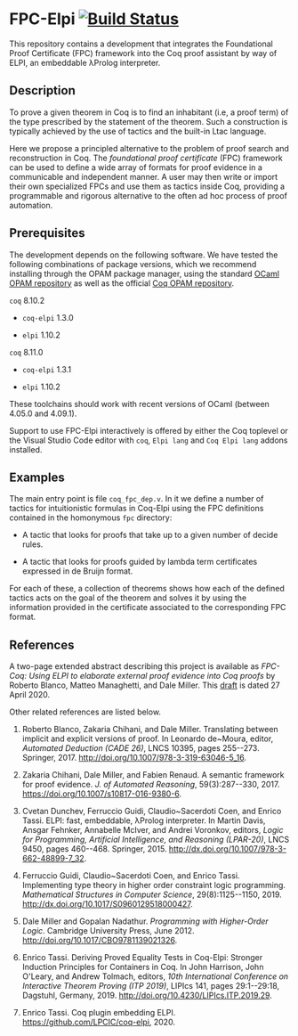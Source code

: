 # FPC-Elpi [![Build Status](https://api.travis-ci.com/manmatteo/fpc-elpi.svg?branch=master)](https://travis-ci.com/manmatteo/fpc-elpi)

This repository contains a development that integrates the Foundational Proof
Certificate (FPC) framework into the Coq proof assistant by way of ELPI, an
embeddable λProlog interpreter.

## Description

To prove a given theorem in Coq is to find an inhabitant (i.e, a proof term) of
the type prescribed by the statement of the theorem. Such a construction is
typically achieved by the use of tactics and the built-in Ltac language.

Here we propose a principled alternative to the problem of proof
search and reconstruction in Coq. The *foundational proof certificate*
(FPC) framework can be used to define a wide array of formats for
proof evidence in a communicable and independent manner. A user may
then write or import their own specialized FPCs and use them as
tactics inside Coq, providing a programmable and rigorous alternative
to the often ad hoc process of proof automation.

## Prerequisites

The development depends on the following software. We have tested the following
combinations of package versions, which we recommend installing through the
OPAM package manager, using the standard [OCaml OPAM
repository](https://opam.ocaml.org/) as well as the official [Coq OPAM
repository](https://coq.inria.fr/opam/released/).

`coq` 8.10.2

- `coq-elpi` 1.3.0

- `elpi` 1.10.2

`coq` 8.11.0

- `coq-elpi` 1.3.1

- `elpi` 1.10.2

These toolchains should work with recent versions of OCaml (between 4.05.0 and
4.09.1).

Support to use FPC-Elpi interactively is offered by either the Coq toplevel or
the Visual Studio Code editor with `coq`, `Elpi lang` and `Coq Elpi lang` addons
installed.

## Examples

The main entry point is file `coq_fpc_dep.v`. In it we define a number of
tactics for intuitionistic formulas in Coq-Elpi using the FPC definitions
contained in the homonymous `fpc` directory:

- A tactic that looks for proofs that take up to a given number of decide
  rules.

- A tactic that looks for proofs guided by lambda term certificates expressed
  in de Bruijn format.

For each of these, a collection of theorems shows how each of the defined
tactics acts on the goal of the theorem and solves it by using the information
provided in the certificate associated to the corresponding FPC format.

## References

A two-page extended abstract describing this project is available as 
*FPC-Coq: Using ELPI to elaborate external proof evidence into Coq
proofs* by Roberto Blanco, Matteo Managhetti, and Dale Miller.  This
[draft](http://www.lix.polytechnique.fr/Labo/Dale.Miller/papers/fpccoq-draft.pdf)
is dated 27 April 2020. 

Other related references are listed below.

 1. Roberto Blanco, Zakaria Chihani, and Dale Miller.  Translating
 between implicit and explicit versions of proof.  In Leonardo
 de~Moura, editor, *Automated Deduction (CADE 26)*, LNCS 10395, pages
 255--273. Springer, 2017. http://doi.org/10.1007/978-3-319-63046-5_16. 

 2. Zakaria Chihani, Dale Miller, and Fabien Renaud.  A semantic
 framework for proof evidence.  *J. of Automated Reasoning*,
 59(3):287--330, 2017. https://doi.org/10.1007/s10817-016-9380-6.

 3. Cvetan Dunchev, Ferruccio Guidi, Claudio~Sacerdoti Coen, and
 Enrico Tassi.  ELPI: fast, embeddable, λProlog interpreter.  In
 Martin Davis, Ansgar Fehnker, Annabelle McIver, and Andrei Voronkov,
 editors, *Logic for Programming, Artificial Intelligence, and
 Reasoning (LPAR-20)*, LNCS 9450, pages
 460--468. Springer, 2015. http://dx.doi.org/10.1007/978-3-662-48899-7_32.

 4. Ferruccio Guidi, Claudio~Sacerdoti Coen, and Enrico Tassi.
 Implementing type theory in higher order constraint logic
 programming.  *Mathematical Structures in Computer Science*,
 29(8):1125--1150, 2019. http://dx.doi.org/10.1017/S0960129518000427.

 5. Dale Miller and Gopalan Nadathur.  *Programming with
 Higher-Order Logic*.  Cambridge University Press, June 2012.
  http://doi.org/10.1017/CBO9781139021326.

 6. Enrico Tassi.  Deriving Proved Equality Tests in Coq-Elpi:
 Stronger Induction Principles for Containers in Coq.  In John
 Harrison, John O'Leary, and Andrew Tolmach, editors, *10th
 International Conference on Interactive Theorem Proving (ITP 2019)*,
 LIPIcs 141, pages 29:1--29:18, Dagstuhl, Germany, 2019.
 http://doi.org/10.4230/LIPIcs.ITP.2019.29.

 7. Enrico Tassi.  Coq plugin embedding ELPI. https://github.com/LPCIC/coq-elpi, 2020.
